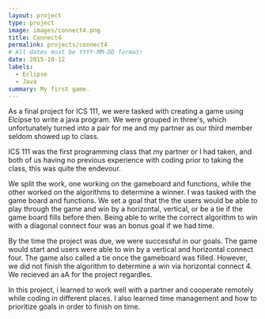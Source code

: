 ```yaml
---
layout: project
type: project
image: images/connect4.png
title: Connect4
permalink: projects/connect4
# All dates must be YYYY-MM-DD format!
date: 2015-10-12
labels:
  - Eclipse
  - Java
summary: My first game.
---
```


As a final project for ICS 111, we were tasked with creating a game using Elcipse to write a java program. We were grouped in three's, which unfortunately turned into a pair for me and my partner as our third member seldom showed up to class. 

ICS 111 was the first programming class that my partner or I had taken, and both of us having no previous experience with coding prior to taking the class, this was quite the endevour. 

We split the work, one working on the gameboard and functions, while the other worked on the algorithms to determine a winner. I was tasked with the game board and functions. We set a goal that the the users would be able to play through the game and win by a horizontal, vertical, or be a tie if the game board fills before then. Being able to write the correct algorithm to win with a diagonal connect four was an bonus goal if we had time. 

By the time the project was due, we were successful in our goals. The game would start and users were able to win by a vertical and horizontal connect four. The game also called a tie once the gameboard was filled. However, we did not finish the algorithm to determine a win via horizontal connect 4. We recieved an aA for the project regardles. 

In this project, i learned to work well with a partner and cooperate remotely while coding in different places. I also learned time management and how to prioritize goals in order to finish on time. 
